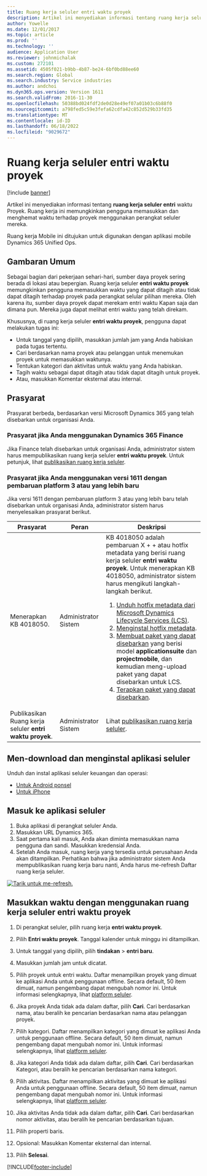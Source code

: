 ```yaml
---
title: Ruang kerja seluler entri waktu proyek
description: Artikel ini menyediakan informasi tentang ruang kerja seluler entri waktu Proyek. Ruang kerja ini memungkinkan pengguna memasukkan dan menghemat waktu terhadap proyek menggunakan perangkat seluler mereka.
author: Yowelle
ms.date: 12/01/2017
ms.topic: article
ms.prod: ''
ms.technology: ''
audience: Application User
ms.reviewer: johnmichalak
ms.custom: 272101
ms.assetid: 4505f021-b9bb-4b87-be24-6bf0bd88ee60
ms.search.region: Global
ms.search.industry: Service industries
ms.author: andchoi
ms.dyn365.ops.version: Version 1611
ms.search.validFrom: 2016-11-30
ms.openlocfilehash: 50388bd024fdf2de0d28e49ef07a01b03c6b88f0
ms.sourcegitcommit: a798fed5c59e3fefa62cdfa42c852d529b33fd35
ms.translationtype: MT
ms.contentlocale: id-ID
ms.lasthandoff: 06/18/2022
ms.locfileid: "9029672"
---
```

# <a name="project-time-entry-mobile-workspace"></a>Ruang kerja seluler entri waktu proyek

[!include [banner](../includes/banner.md)]

Artikel ini menyediakan informasi tentang **ruang kerja seluler entri** waktu Proyek. Ruang kerja ini memungkinkan pengguna memasukkan dan menghemat waktu terhadap proyek menggunakan perangkat seluler mereka.

Ruang kerja Mobile ini ditujukan untuk digunakan dengan aplikasi mobile Dynamics 365 Unified Ops. 

## <a name="overview"></a>Gambaran Umum
Sebagai bagian dari pekerjaan sehari-hari, sumber daya proyek sering berada di lokasi atau bepergian. Ruang kerja seluler **entri waktu proyek** memungkinkan pengguna memasukkan waktu yang dapat ditagih atau tidak dapat ditagih terhadap proyek pada perangkat selular pilihan mereka. Oleh karena itu, sumber daya proyek dapat merekam entri waktu Kapan saja dan dimana pun. Mereka juga dapat melihat entri waktu yang telah direkam. 

Khususnya, di ruang kerja seluler **entri waktu proyek**, pengguna dapat melakukan tugas ini:

-   Untuk tanggal yang dipilih, masukkan jumlah jam yang Anda habiskan pada tugas tertentu.
-   Cari berdasarkan nama proyek atau pelanggan untuk menemukan proyek untuk memasukkan waktunya.
-   Tentukan kategori dan aktivitas untuk waktu yang Anda habiskan.
-   Tagih waktu sebagai dapat ditagih atau tidak dapat ditagih untuk proyek.
-   Atau, masukkan Komentar eksternal atau internal.

## <a name="prerequisites"></a>Prasyarat
Prasyarat berbeda, berdasarkan versi Microsoft Dynamics 365 yang telah disebarkan untuk organisasi Anda.

### <a name="prerequisites-if-you-use-dynamics-365-finance"></a>Prasyarat jika Anda menggunakan Dynamics 365 Finance
Jika Finance telah disebarkan untuk organisasi Anda, administrator sistem harus mempublikasikan ruang kerja seluler **entri waktu proyek**. Untuk petunjuk, lihat [publikasikan ruang kerja seluler](/dynamics365/fin-ops-core/dev-itpro/mobile-apps/publish-mobile-workspace).

### <a name="prerequisites-if-you-use-version-1611-with-platform-update-3-or-later"></a>Prasyarat jika Anda menggunakan versi 1611 dengan pembaruan platform 3 atau yang lebih baru
Jika versi 1611 dengan pembaruan platform 3 atau yang lebih baru telah disebarkan untuk organisasi Anda, administrator sistem harus menyelesaikan prasyarat berikut. 

<table>
<thead>
<tr class="header">
<th>Prasyarat</th>
<th>Peran</th>
<th>Deskripsi</th>
</tr>
</thead>
<tbody>
<tr class="odd">

<td>Menerapkan KB 4018050.</td>
<td>Administrator Sistem</td>
<td>KB 4018050 adalah pembaruan X + + atau hotfix metadata yang berisi ruang kerja seluler <strong>entri waktu proyek</strong>. Untuk menerapkan KB 4018050, administrator sistem harus mengikuti langkah-langkah berikut.
<ol>
<li><a href="/dynamics365/fin-ops-core/dev-itpro/migration-upgrade/download-hotfix-lcs">Unduh hotfix metadata dari Microsoft Dynamics Lifecycle Services (LCS)</a>.</li>
<li><a href="/dynamics365/fin-ops-core/dev-itpro/migration-upgrade/install-metadata-hotfix-package">Menginstal hotfix metadata</a>.</li>
<li><a href="/dynamics365/fin-ops-core/dev-itpro/deployment/create-apply-deployable-package">Membuat paket yang dapat disebarkan</a> yang berisi model <strong>applicationsuite</strong> dan <strong>projectmobile</strong>, dan kemudian meng-upload paket yang dapat disebarkan untuk LCS.</li>
<li><a href="/dynamics365/fin-ops-core/dev-itpro/deployment/apply-deployable-package-system">Terapkan paket yang dapat disebarkan</a>.</li>

</ol></td>
</tr>
<tr class="even">
<td>Publikasikan Ruang kerja seluler <strong>entri waktu proyek</strong>.</td>
<td>Administrator Sistem</td>
<td>Lihat <a href="/dynamics365/fin-ops-core/dev-itpro/mobile-apps/publish-mobile-workspace">publikasikan ruang kerja seluler</a>.</td>
</tr>
</tbody>
</table>

## <a name="download-and-install-the-mobile-app"></a>Men-download dan menginstal aplikasi seluler

Unduh dan instal aplikasi seluler keuangan dan operasi:

-   [Untuk Android ponsel](https://go.microsoft.com/fwlink/?linkid=850662)
-   [Untuk iPhone](https://go.microsoft.com/fwlink/?linkid=850663)

## <a name="sign-in-to-the-mobile-app"></a>Masuk ke aplikasi seluler
1.  Buka aplikasi di perangkat seluler Anda.
2.  Masukkan URL Dynamics 365.
3.  Saat pertama kali masuk, Anda akan diminta memasukkan nama pengguna dan sandi. Masukkan kredensial Anda.
4.  Setelah Anda masuk, ruang kerja yang tersedia untuk perusahaan Anda akan ditampilkan. Perhatikan bahwa jika administrator sistem Anda mempublikasikan ruang kerja baru nanti, Anda harus me-refresh Daftar ruang kerja seluler.

[![Tarik untuk me-refresh.](./media/pull-to-refresh-list-of-workspaces-183x300.png)](./media/pull-to-refresh-list-of-workspaces.png)

## <a name="enter-time-by-using-the-project-time-entry-mobile-workspace"></a>Masukkan waktu dengan menggunakan ruang kerja seluler entri waktu proyek
1.  Di perangkat seluler, pilih ruang kerja **entri waktu proyek**.
2.  Pilih **Entri waktu proyek**. Tanggal kalender untuk minggu ini ditampilkan.
3.  Untuk tanggal yang dipilih, pilih **tindakan** &gt; **entri baru**.
4.  Masukkan jumlah jam untuk dicatat.
5.  Pilih proyek untuk entri waktu. Daftar menampilkan proyek yang dimuat ke aplikasi Anda untuk penggunaan offline. Secara default, 50 item dimuat, namun pengembang dapat mengubah nomor ini. Untuk informasi selengkapnya, lihat [platform seluler](/dynamics365/fin-ops-core/dev-itpro/mobile-apps/mobile-app-home-page).
6.  Jika proyek Anda tidak ada dalam daftar, pilih **Cari**. Cari berdasarkan nama, atau beralih ke pencarian berdasarkan nama atau pelanggan proyek.
7.  Pilih kategori. Daftar menampilkan kategori yang dimuat ke aplikasi Anda untuk penggunaan offline. Secara default, 50 item dimuat, namun pengembang dapat mengubah nomor ini. Untuk informasi selengkapnya, lihat [platform seluler](/dynamics365/fin-ops-core/dev-itpro/mobile-apps/mobile-app-home-page).
8.  Jika kategori Anda tidak ada dalam daftar, pilih **Cari**. Cari berdasarkan Kategori, atau beralih ke pencarian berdasarkan nama kategori.
9.  Pilih aktivitas. Daftar menampilkan aktivitas yang dimuat ke aplikasi Anda untuk penggunaan offline. Secara default, 50 item dimuat, namun pengembang dapat mengubah nomor ini. Untuk informasi selengkapnya, lihat [platform seluler](/dynamics365/fin-ops-core/dev-itpro/mobile-apps/mobile-app-home-page).
10. Jika aktivitas Anda tidak ada dalam daftar, pilih **Cari**. Cari berdasarkan nomor aktivitas, atau beralih ke pencarian berdasarkan tujuan.

11. Pilih properti baris.
12. Opsional: Masukkan Komentar eksternal dan internal.
13. Pilih **Selesai**.


[!INCLUDE[footer-include](../includes/footer-banner.md)]